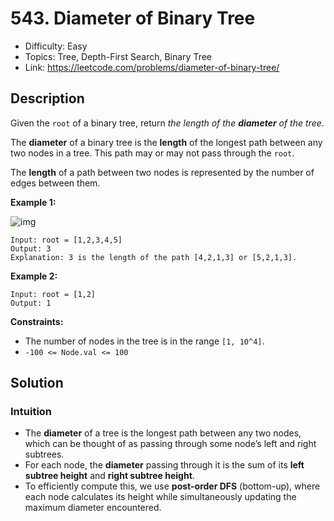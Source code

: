 # 543. Diameter of Binary Tree

- Difficulty: Easy
- Topics: Tree, Depth-First Search, Binary Tree
- Link: https://leetcode.com/problems/diameter-of-binary-tree/

## Description

Given the `root` of a binary tree, return _the length of the **diameter** of the tree_.

The **diameter** of a binary tree is the **length** of the longest path between any two nodes in a tree. This path may or may not pass through the `root`.

The **length** of a path between two nodes is represented by the number of edges between them.

**Example 1:**

![img](https://assets.leetcode.com/uploads/2021/03/06/diamtree.jpg)

```
Input: root = [1,2,3,4,5]
Output: 3
Explanation: 3 is the length of the path [4,2,1,3] or [5,2,1,3].
```

**Example 2:**

```
Input: root = [1,2]
Output: 1
```

**Constraints:**

- The number of nodes in the tree is in the range `[1, 10^4]`.
- `-100 <= Node.val <= 100`

## Solution

### Intuition

- The **diameter** of a tree is the longest path between any two nodes, which can be thought of as passing through some node’s left and right subtrees.
- For each node, the **diameter** passing through it is the sum of its **left subtree height** and **right subtree height**.
- To efficiently compute this, we use **post-order DFS** (bottom-up), where each node calculates its height while simultaneously updating the maximum diameter encountered.
